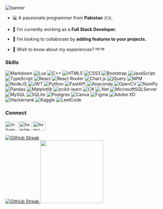 <!--
### Hi there 👋

**hxxmz/hxxmz** is a ✨ _special_ ✨ repository because its `README.md` (this file) appears on your GitHub profile.

Here are some ideas to get you started:

- 🔭 I’m currently working on ...
- 🌱 I’m currently learning ...
- 👯 I’m looking to collaborate on ...
- 🤔 I’m looking for help with ...
- 💬 Ask me about ...
- 📫 How to reach me: ...
- 😄 Pronouns: ...
- ⚡ Fun fact: ...
-->

<!--
![hxxmz-banner](https://i.imgur.com/utq2K11.png "hxxmz-banner") 
![banner](https://i.imgur.com/PxPf2Oi.png "welcome")
-->

![banner](https://i.imgur.com/qHKuKhb.png "welcome") 

<!--
<h1 align="left">Hello there 👋, I'm Hamza</h1>

<h3 align="left">A passionate full stack developer from Pakistan 🇵🇰.</h3>
-->
- 💻 A passionate programmer from **Pakistan** 🇵🇰.

- 🔭 I’m currently working as a **Full Stack Developer.**

- 👯 I’m looking to collaborate by **adding features to your projects.**

<!-- - 💬 Ask me about **anything.** -->

- 📄 Wish to know about my experiences? <a href="https://flowcv.com/resume/s18km1h0e2" target="_blank"><img src="https://i.imgur.com/JBdp88C.png" alt="resume" width="16" height="16" /><img src="https://i.imgur.com/w6jwKau.png" alt="resume" width="16" height="16" /></a>

<!-- 
[<img src="https://i.imgur.com/7aCQvOq.png" alt="resume" width="16" height="16" />
<img src="https://i.imgur.com/RDw6y8q.png" alt="resume" width="16" height="16" />](https://flowcv.com/resume/s18km1h0e2)

[![resume](https://i.imgur.com/7aCQvOq.png)](https://flowcv.com/resume/s18km1h0e2) 
[resume](https://flowcv.com/resume/s18km1h0e2)
-->
<!-- 
<h3 align="left">Languages and Tools:</h3>
<p align="left"> <a href="https://getbootstrap.com" target="_blank" rel="noreferrer"> <img src="https://raw.githubusercontent.com/devicons/devicon/master/icons/bootstrap/bootstrap-plain-wordmark.svg" alt="bootstrap" width="40" height="40"/> </a> <a href="https://www.w3schools.com/cs/" target="_blank" rel="noreferrer"> <img src="https://raw.githubusercontent.com/devicons/devicon/master/icons/csharp/csharp-original.svg" alt="csharp" width="40" height="40"/> </a> <a href="https://www.w3schools.com/css/" target="_blank" rel="noreferrer"> <img src="https://raw.githubusercontent.com/devicons/devicon/master/icons/css3/css3-original-wordmark.svg" alt="css3" width="40" height="40"/> </a> <a href="https://dotnet.microsoft.com/" target="_blank" rel="noreferrer"> <img src="https://raw.githubusercontent.com/devicons/devicon/master/icons/dot-net/dot-net-original-wordmark.svg" alt="dotnet" width="40" height="40"/> </a> <a href="https://www.w3.org/html/" target="_blank" rel="noreferrer"> <img src="https://raw.githubusercontent.com/devicons/devicon/master/icons/html5/html5-original-wordmark.svg" alt="html5" width="40" height="40"/> </a> <a href="https://developer.mozilla.org/en-US/docs/Web/JavaScript" target="_blank" rel="noreferrer"> <img src="https://raw.githubusercontent.com/devicons/devicon/master/icons/javascript/javascript-original.svg" alt="javascript" width="40" height="40"/> </a> <a href="https://www.microsoft.com/en-us/sql-server" target="_blank" rel="noreferrer"> <img src="https://www.svgrepo.com/show/303229/microsoft-sql-server-logo.svg" alt="mssql" width="40" height="40"/> </a> <a href="https://nodejs.org" target="_blank" rel="noreferrer"> <img src="https://raw.githubusercontent.com/devicons/devicon/master/icons/nodejs/nodejs-original-wordmark.svg" alt="nodejs" width="40" height="40"/> </a> <a href="https://www.python.org" target="_blank" rel="noreferrer"> <img src="https://raw.githubusercontent.com/devicons/devicon/master/icons/python/python-original.svg" alt="python" width="40" height="40"/> </a> <a href="https://reactjs.org/" target="_blank" rel="noreferrer"> <img src="https://raw.githubusercontent.com/devicons/devicon/master/icons/react/react-original-wordmark.svg" alt="react" width="40" height="40"/> </a> </p>
-->
<h3 align="left">Skills</h3>

![Markdown](https://img.shields.io/badge/markdown-%23000000.svg?style=for-the-badge&logo=markdown&logoColor=white) ![Lua](https://img.shields.io/badge/lua-%232C2D72.svg?style=for-the-badge&logo=lua&logoColor=white) ![C++](https://img.shields.io/badge/c++-%2300599C.svg?style=for-the-badge&logo=c%2B%2B&logoColor=white) ![HTML5](https://img.shields.io/badge/html5-%23E34F26.svg?style=for-the-badge&logo=html5&logoColor=white) ![CSS3](https://img.shields.io/badge/css3-%231572B6.svg?style=for-the-badge&logo=css3&logoColor=white) ![Bootstrap](https://img.shields.io/badge/bootstrap-%238511FA.svg?style=for-the-badge&logo=bootstrap&logoColor=white) ![JavaScript](https://img.shields.io/badge/javascript-%23323330.svg?style=for-the-badge&logo=javascript&logoColor=%23F7DF1E) ![TypeScript](https://img.shields.io/badge/typescript-%23007ACC.svg?style=for-the-badge&logo=typescript&logoColor=white) ![React](https://img.shields.io/badge/react-%2320232a.svg?style=for-the-badge&logo=react&logoColor=%2361DAFB) ![React Router](https://img.shields.io/badge/React_Router-CA4245?style=for-the-badge&logo=react-router&logoColor=white) ![Chart.js](https://img.shields.io/badge/chart.js-F5788D.svg?style=for-the-badge&logo=chart.js&logoColor=white) ![jQuery](https://img.shields.io/badge/jquery-%230769AD.svg?style=for-the-badge&logo=jquery&logoColor=white) ![NPM](https://img.shields.io/badge/NPM-%23CB3837.svg?style=for-the-badge&logo=npm&logoColor=white) ![NodeJS](https://img.shields.io/badge/node.js-6DA55F?style=for-the-badge&logo=node.js&logoColor=white) ![JWT](https://img.shields.io/badge/JWT-black?style=for-the-badge&logo=JSON%20web%20tokens) ![Python](https://img.shields.io/badge/python-3670A0?style=for-the-badge&logo=python&logoColor=ffdd54) ![FastAPI](https://img.shields.io/badge/FastAPI-005571?style=for-the-badge&logo=fastapi) ![Anaconda](https://img.shields.io/badge/Anaconda-%2344A833.svg?style=for-the-badge&logo=anaconda&logoColor=white) ![OpenCV](https://img.shields.io/badge/opencv-%23white.svg?style=for-the-badge&logo=opencv&logoColor=white) ![NumPy](https://img.shields.io/badge/numpy-%23013243.svg?style=for-the-badge&logo=numpy&logoColor=white) ![Pandas](https://img.shields.io/badge/pandas-%23150458.svg?style=for-the-badge&logo=pandas&logoColor=white) ![Matplotlib](https://img.shields.io/badge/Matplotlib-%23ffffff.svg?style=for-the-badge&logo=Matplotlib&logoColor=black) ![scikit-learn](https://img.shields.io/badge/scikit--learn-%23F7931E.svg?style=for-the-badge&logo=scikit-learn&logoColor=white) ![C#](https://img.shields.io/badge/c%23-%23239120.svg?style=for-the-badge&logo=csharp&logoColor=white) ![.Net](https://img.shields.io/badge/.NET-5C2D91?style=for-the-badge&logo=.net&logoColor=white) ![MicrosoftSQLServer](https://img.shields.io/badge/Microsoft%20SQL%20Server-CC2927?style=for-the-badge&logo=microsoft%20sql%20server&logoColor=white) ![MySQL](https://img.shields.io/badge/mysql-4479A1.svg?style=for-the-badge&logo=mysql&logoColor=white) ![SQLite](https://img.shields.io/badge/sqlite-%2307405e.svg?style=for-the-badge&logo=sqlite&logoColor=white) ![Postgres](https://img.shields.io/badge/postgres-%23316192.svg?style=for-the-badge&logo=postgresql&logoColor=white) ![Canva](https://img.shields.io/badge/Canva-%2300C4CC.svg?style=for-the-badge&logo=Canva&logoColor=white) ![Figma](https://img.shields.io/badge/figma-%23F24E1E.svg?style=for-the-badge&logo=figma&logoColor=white) ![Adobe XD](https://img.shields.io/badge/Adobe%20XD-470137?style=for-the-badge&logo=Adobe%20XD&logoColor=#FF61F6) ![Hackerrank](https://img.shields.io/badge/-Hackerrank-2EC866?style=for-the-badge&logo=HackerRank&logoColor=white) ![Kaggle](https://img.shields.io/badge/Kaggle-035a7d?style=for-the-badge&logo=kaggle&logoColor=white) ![LeetCode](https://img.shields.io/badge/LeetCode-000000?style=for-the-badge&logo=LeetCode&logoColor=#d16c06)

<h3 align="left">Connect</h3>
<p align="left">
<a href="https://linkedin.com/in/mhamza528" target="blank"><img align="center" src="https://raw.githubusercontent.com/rahuldkjain/github-profile-readme-generator/master/src/images/icons/Social/linked-in-alt.svg" alt="mhamza528" height="30" width="40" /></a>
<a href="https://kaggle.com/hxmzie" target="blank"><img align="center" src="https://raw.githubusercontent.com/rahuldkjain/github-profile-readme-generator/master/src/images/icons/Social/kaggle.svg" alt="hxmzie" height="30" width="40" /></a>
<a href="https://www.hackerrank.com/hvmz_" target="blank"><img align="center" src="https://raw.githubusercontent.com/rahuldkjain/github-profile-readme-generator/master/src/images/icons/Social/hackerrank.svg" alt="hvmz_" height="30" width="40" /></a>
</p>
<!--
<p>&nbsp;<img align="center" src="https://github-readme-stats.vercel.app/api?username=hxxmz&show_icons=true&locale=en" alt="hxxmz" /></p>
-->
<!--
<p><img align="left" src="https://github-readme-streak-stats.herokuapp.com/?user=hxxmz&" alt="hxxmz" /></p>
[![GitHub Streak](https://github-readme-streak-stats.herokuapp.com?user=hxxmz&theme=dark&border_radius=5&card_width=500&card_height=200)](https://git.io/streak-stats)
<a href="https://git.io/streak-stats"><img src="https://github-readme-streak-stats.herokuapp.com?user=hxxmz&theme=material-palenight&border_radius=5&card_width=500&card_height=200" alt="GitHub Streak" /></a>
<a href="https://git.io/streak-stats"><img src="https://streak-stats.demolab.com?user=hxxmz&theme=transparent&border_radius=5&card_width=500&card_height=200&background=45%2C425961%2C39284C&currStreakNum=EBEBEB&fire=EBB25A&dates=EBEBEB&sideLabels=EBEBEB&border=636D97&ring=EBEBEB&stroke=4E564B&sideNums=94A3E2&currStreakLabel=EB5454" alt="GitHub Streak" /></a>
<a href="https://git.io/streak-stats"><img src="https://streak-stats.demolab.com?user=hxxmz&theme=transparent&border_radius=5&card_width=500&card_height=200&background=45%2C425961%2C39284C&currStreakNum=EBEBEB&fire=EBB25A&dates=EBEBEB&sideLabels=EBEBEB&border=636D97&ring=EBEBEB&stroke=4E564B&sideNums=94A3E2&currStreakLabel=94A3E2" alt="GitHub Streak" /></a>
<a href="https://git.io/streak-stats"><img src="https://streak-stats.demolab.com?user=hxxmz&theme=transparent&border_radius=5&card_width=500&card_height=200&background=45%2C425961%2C39284C&currStreakNum=EBEBEB&border=636D97&stroke=4E564B&ring=EBEBEB&fire=EBB25A&sideNums=94A3E2&currStreakLabel=94A3E2&sideLabels=EBEBEB&dates=EBEBEB&hide_total_contributions=true" alt="GitHub Streak" /></a> <a href="https://git.io/streak-stats"><img src="https://streak-stats.demolab.com?user=hxxmz&theme=transparent&border_radius=5&card_width=500&card_height=200&background=45%2C425961%2C39284C&currStreakNum=EBEBEB&border=636D97&stroke=4E564B&ring=EBEBEB&fire=EBB25A&sideNums=94A3E2&currStreakLabel=94A3E2&sideLabels=EBEBEB&dates=EBEBEB&hide_current_streak=true&hide_longest_streak=true" alt="GitHub Streak" /></a>
-- MOST RECENT ONE --
<a href="https://git.io/streak-stats"><img src="https://streak-stats.demolab.com?user=hxxmz&theme=transparent&border_radius=5&card_width=820&card_height=200&background=45%2C425961%2C39284C&currStreakNum=EBEBEB&border=636D97&stroke=4E564B&ring=EBEBEB&fire=EBB25A&sideNums=94A3E2&currStreakLabel=94A3E2&sideLabels=EBEBEB&dates=EBEBEB&hide_current_streak=true&hide_longest_streak=true" alt="GitHub Streak" /></a> <br/>
<a href="https://git.io/streak-stats">
  <img src="https://streak-stats.demolab.com?user=hxxmz&theme=transparent&border_radius=5&card_width=500&card_height=200&background=45%2C425961%2C39284C&currStreakNum=EBEBEB&border=636D97&stroke=4E564B&ring=EBEBEB&fire=EBB25A&sideNums=94A3E2&currStreakLabel=94A3E2&sideLabels=EBEBEB&dates=EBEBEB&hide_total_contributions=true" alt="GitHub Streak" />
  <img height="200px" src="https://github-readme-stats.vercel.app/api/top-langs/?username=hxxmz&layout=compact&bg_color=45,425961,39284c&title_color=94A3E2&text_color=EBEBEB&hide_border=false&border_color=636D97&border_radius=10&size_weight=0.5&count_weight=0.5&langs_count=10&card_width=300" />
</a>
-->
<a href="https://git.io/streak-stats"><img src="https://streak-stats.demolab.com?user=hxxmz&theme=transparent&border_radius=5&card_width=820&card_height=200&background=000000&border=000000&sideNums=EBB25A&sideLabels=EBEBEB&dates=EBEBEB&hide_current_streak=true&hide_longest_streak=true" alt="GitHub Streak" /></a> <br/>
<a href="https://git.io/streak-stats">
  <img src="https://streak-stats.demolab.com?user=hxxmz&theme=transparent&border_radius=5&card_width=500&card_height=200&background=000000&currStreakNum=EBEBEB&border=000000&stroke=4E564B&ring=EBEBEB&fire=EBB25A&sideNums=EBB25A&currStreakLabel=EBB25A&sideLabels=EBEBEB&dates=EBEBEB&hide_total_contributions=true" alt="GitHub Streak" />
  <img height="200px" src="https://github-readme-stats.vercel.app/api/top-langs/?username=hxxmz&layout=compact&bg_color=000000&title_color=EBB25A&text_color=EBEBEB&hide_border=false&border_color=000000&border_radius=10&size_weight=0.5&count_weight=0.5&langs_count=10&card_width=300" />
</a>
